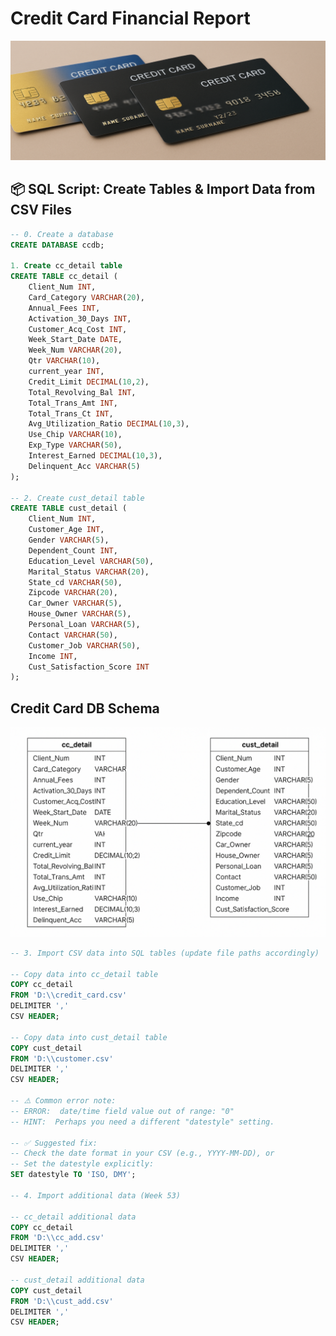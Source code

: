# Credit Card Financial Report
![Credit card financial report](https://github.com/UmangUpadhyay1/Credit_Card_Financial_Dashboard/blob/main/image.png)

## 📦 SQL Script: Create Tables & Import Data from CSV Files

```sql
-- 0. Create a database 
CREATE DATABASE ccdb;

1. Create cc_detail table
CREATE TABLE cc_detail (
    Client_Num INT,
    Card_Category VARCHAR(20),
    Annual_Fees INT,
    Activation_30_Days INT,
    Customer_Acq_Cost INT,
    Week_Start_Date DATE,
    Week_Num VARCHAR(20),
    Qtr VARCHAR(10),
    current_year INT,
    Credit_Limit DECIMAL(10,2),
    Total_Revolving_Bal INT,
    Total_Trans_Amt INT,
    Total_Trans_Ct INT,
    Avg_Utilization_Ratio DECIMAL(10,3),
    Use_Chip VARCHAR(10),
    Exp_Type VARCHAR(50),
    Interest_Earned DECIMAL(10,3),
    Delinquent_Acc VARCHAR(5)
);

-- 2. Create cust_detail table
CREATE TABLE cust_detail (
    Client_Num INT,
    Customer_Age INT,
    Gender VARCHAR(5),
    Dependent_Count INT,
    Education_Level VARCHAR(50),
    Marital_Status VARCHAR(20),
    State_cd VARCHAR(50),
    Zipcode VARCHAR(20),
    Car_Owner VARCHAR(5),
    House_Owner VARCHAR(5),
    Personal_Loan VARCHAR(5),
    Contact VARCHAR(50),
    Customer_Job VARCHAR(50),
    Income INT,
    Cust_Satisfaction_Score INT
);
```
## Credit Card DB Schema
![Credit Card DB Schema](https://github.com/UmangUpadhyay1/Credit_Card_Financial_Dashboard/blob/main/ER_DIAG.png)

```sql
-- 3. Import CSV data into SQL tables (update file paths accordingly)

-- Copy data into cc_detail table
COPY cc_detail
FROM 'D:\\credit_card.csv' 
DELIMITER ',' 
CSV HEADER;

-- Copy data into cust_detail table
COPY cust_detail
FROM 'D:\\customer.csv' 
DELIMITER ',' 
CSV HEADER;

-- ⚠️ Common error note:
-- ERROR:  date/time field value out of range: "0"
-- HINT:  Perhaps you need a different "datestyle" setting.

-- ✅ Suggested fix:
-- Check the date format in your CSV (e.g., YYYY-MM-DD), or
-- Set the datestyle explicitly:
SET datestyle TO 'ISO, DMY';

-- 4. Import additional data (Week 53)

-- cc_detail additional data
COPY cc_detail
FROM 'D:\\cc_add.csv' 
DELIMITER ',' 
CSV HEADER;

-- cust_detail additional data
COPY cust_detail
FROM 'D:\\cust_add.csv' 
DELIMITER ',' 
CSV HEADER;
```

